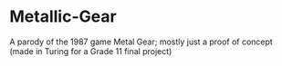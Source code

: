 # Metallic-Gear
A parody of the 1987 game Metal Gear; mostly just a proof of concept (made in Turing for a Grade 11 final project)
